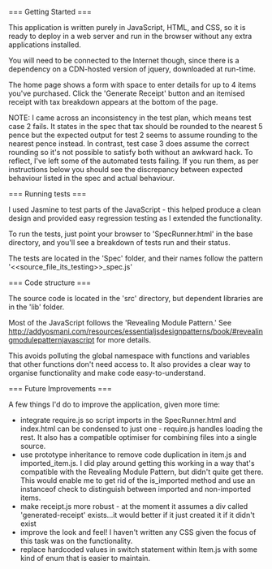 === Getting Started ===

This application is written purely in JavaScript, HTML, and CSS, so it is ready to deploy in a web server and run in the browser without any extra applications installed.

You will need to be connected to the Internet though, since there is a dependency on a CDN-hosted version of jquery, downloaded at run-time.

The home page shows a form with space to enter details for up to 4 items you've purchased. Click the 'Generate Receipt' button and an itemised receipt with tax breakdown appears at the bottom of the page.

NOTE: I came across an inconsistency in the test plan, which means test case 2 fails. It states in the spec that tax should be rounded to the nearest 5 pence but the expected output for test 2 seems to assume rounding to the nearest pence instead.
In contrast, test case 3 does assume the correct rounding so it's not possible to satisfy both without an awkward hack. To reflect, I've left some of the automated tests failing. If you run them, as per instructions below you should see the discrepancy between expected behaviour listed in the spec and actual behaviour.

=== Running tests ===

I used Jasmine to test parts of the JavaScript - this helped produce a clean design and provided easy regression testing as I extended the functionality.

To run the tests, just point your browser to 'SpecRunner.html' in the base directory, and you'll see a breakdown of tests run and their status.

The tests are located in the 'Spec' folder, and their names follow the pattern '<<source_file_its_testing>>_spec.js'


=== Code structure ===

The source code is located in the 'src' directory, but dependent libraries are in the 'lib' folder.

Most of the JavaScript follows the 'Revealing Module Pattern.' See http://addyosmani.com/resources/essentialjsdesignpatterns/book/#revealingmodulepatternjavascript for more details.

This avoids polluting the global namespace with functions and variables that other functions don't need access to. It also provides a clear way to organise functionality and make code easy-to-understand.

 === Future Improvements ===

 A few things I'd do to improve the application, given more time:

 * integrate require.js so script imports in the SpecRunner.html and index.html can be condensed to just one - require.js handles loading the rest. It also has a compatible optimiser for combining files into a single source.
 * use prototype inheritance to remove code duplication in item.js and imported_item.js. I did play around getting this working in a way that's compatible with the Revealing Module Pattern, but didn't quite get there. This would enable me to get rid of the is_imported method and use an instanceof check to distinguish between imported and non-imported items.
 * make receipt.js more robust - at the moment it assumes a div called 'generated-receipt' exists...it would better if it just created it if it didn't exist
 * improve the look and feel! I haven't written any CSS given the focus of this task was on the functionality.
 * replace hardcoded values in switch statement within Item.js with some kind of enum that is easier to maintain.




